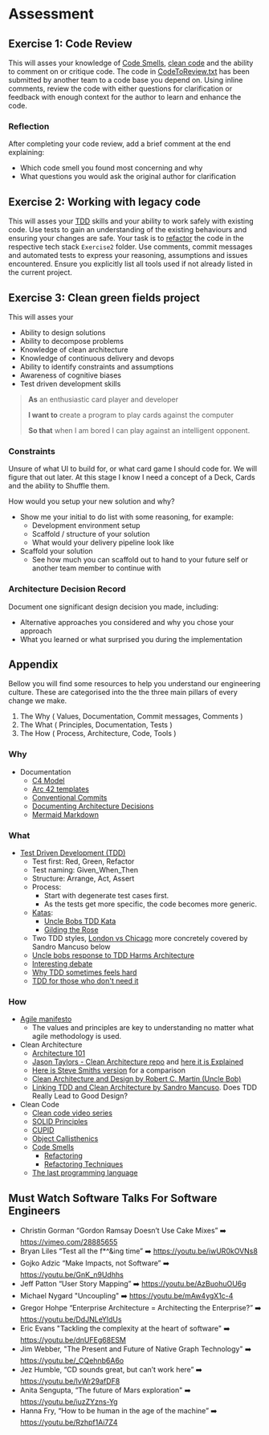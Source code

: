 # Assessment

## Exercise 1: Code Review

This will asses your knowledge of
[Code Smells](https://refactoring.guru/refactoring/smells), [clean code](#how)
and the ability to comment on or critique code. The code in
[CodeToReview.txt](Exercise1/CodeToReview.txt) has been submitted by another 
team to a code base you depend on. Using inline comments, review the code with
either questions for clarification or feedback with enough context for the
author to learn and enhance the code.

### Reflection

After completing your code review, add a brief comment at the end explaining:

- Which code smell you found most concerning and why
- What questions you would ask the original author for clarification

## Exercise 2: Working with legacy code

This will asses your [TDD](#what) skills and your ability to work safely with
existing code. Use tests to gain an understanding of the existing behaviours and
ensuring your changes are safe. Your task is to
[refactor](https://en.wikipedia.org/wiki/Code_refactoring) the code in the
respective tech stack `Exercise2` folder. Use comments, commit messages
and automated tests to express your reasoning, assumptions and issues
encountered. Ensure you explicitly list all tools used if not already listed in
the current project.

## Exercise 3: Clean green fields project

This will asses your

- Ability to design solutions
- Ability to decompose problems
- Knowledge of clean architecture
- Knowledge of continuous delivery and devops 
- Ability to identify constraints and assumptions
- Awareness of cognitive biases
- Test driven development skills

> **As** an enthusiastic card player and developer
>
> **I want to** create a program to play cards against the computer
>
> **So that** when I am bored I can play against an intelligent opponent.


### Constraints

Unsure of what UI to build for, or what card game I should code for. We will
figure that out later. At this stage I know I need a concept of a Deck, Cards
and the ability to Shuffle them.

How would you setup your new solution and why?

- Show me your initial to do list with some reasoning, for example:
  - Development environment setup
  - Scaffold / structure of your solution
  - What would your delivery pipeline look like
- Scaffold your solution
  - See how much you can scaffold out to hand to your future self or another 
    team member to continue with

### Architecture Decision Record

Document one significant design decision you made, including:

- Alternative approaches you considered and why you chose your approach
- What you learned or what surprised you during the implementation

## Appendix

Bellow you will find some resources to help you understand our engineering
culture. These are categorised into the the three main pillars of every change
we make.

1. The Why ( Values, Documentation, Commit messages, Comments )
2. The What ( Principles, Documentation, Tests )
3. The How ( Process, Architecture, Code, Tools )

### Why

- Documentation
  - [C4 Model](https://c4model.com/)
  - [Arc 42 templates](https://arc42.org/overview)
  - [Conventional Commits](https://www.conventionalcommits.org/en/v1.0.0/)
  - [Documenting Architecture Decisions](https://cognitect.com/blog/2011/11/15/documenting-architecture-decisions)
  - [Mermaid Markdown](https://mermaid.js.org/#/)

### What

- [Test Driven Development (TDD)](https://en.wikipedia.org/wiki/Test-driven_development)
  - Test first: Red, Green, Refactor
  - Test naming: Given_When_Then
  - Structure: Arrange, Act, Assert
  - Process:
    - Start with degenerate test cases first.
    - As the tests get more specific, the code becomes more generic.
  - [Katas](http://codekata.com/):
    - [Uncle Bobs TDD Kata](https://www.youtube.com/watch?v=kScFczWbwRM)
    - [Gilding the Rose](https://youtu.be/kTcDBYCpj7Q)
  - Two TDD styles,
    [London vs Chicago](https://devlead.io/DevTips/LondonVsChicago) more
    concretely covered by Sandro Mancuso below
  - [Uncle bobs response to TDD Harms Architecture](http://blog.cleancoder.com/uncle-bob/2017/03/03/TDD-Harms-Architecture.html)
  - [Interesting debate](https://www.youtube.com/watch?v=KtHQGs3zFAM)
  - [Why TDD sometimes feels hard](https://www.youtube.com/watch?v=UWtEVKVPBQ0)
  - [TDD for those who don't need it](https://www.youtube.com/watch?v=a6oP24CSdUg)

### How

- [Agile manifesto](https://agilemanifesto.org/)
  - The values and principles are key to understanding no matter what agile
    methodology is used.
- Clean Architecture
  - [Architecture 101](https://hackernoon.com/how-to-design-a-web-application-software-architecture-101-eecy36o5)
  - [Jason Taylors - Clean Architecture repo](https://github.com/jasontaylordev/CleanArchitecture)
    and [here it is Explained](https://www.youtube.com/watch?v=YiVqwoFMieg)
  - [Here is Steve Smiths version](https://github.com/ardalis/CleanArchitecture)
    for a comparison
  - [Clean Architecture and Design by Robert C. Martin (Uncle Bob)](https://www.youtube.com/watch?v=2dKZ-dWaCiU)
  - [Linking TDD and Clean Architecture by Sandro Mancuso](https://www.youtube.com/watch?v=KyFVA4Spcgg).
    Does TDD Really Lead to Good Design?
- Clean Code
  - [Clean code video series](https://cleancoders.com/library/all)
  - [SOLID Principles](https://en.wikipedia.org/wiki/SOLID)
  - [CUPID](https://dannorth.net/2022/02/10/cupid-for-joyful-coding/)
  - [Object Callisthenics](https://williamdurand.fr/2013/06/03/object-calisthenics/)
  - [Code Smells](https://refactoring.guru/refactoring/smells)
    - [Refactoring](https://en.wikipedia.org/wiki/Code_refactoring)
    - [Refactoring Techniques](https://refactoring.guru/refactoring/techniques)
  - [The last programming language](https://www.youtube.com/watch?v=P2yr-3F6PQo)

## Must Watch Software Talks For Software Engineers

- Christin Gorman “Gordon Ramsay Doesn’t Use Cake Mixes” ➡️
  <https://vimeo.com/28885655>
- Bryan Liles “Test all the f\*^&ing time” ➡️ <https://youtu.be/iwUR0kOVNs8>
- Gojko Adzic “Make Impacts, not Software” ➡️ <https://youtu.be/GnK_n9Udhhs>
- Jeff Patton “User Story Mapping” ➡️ <https://youtu.be/AzBuohuOU6g>
- Michael Nygard "Uncoupling" ➡️ <https://youtu.be/mAw4ygX1c-4>
- Gregor Hohpe “Enterprise Architecture = Architecting the Enterprise?” ➡️
  <https://youtu.be/DdJNLeYldUs>
- Eric Evans "Tackling the complexity at the heart of software" ➡️
  <https://youtu.be/dnUFEg68ESM>
- Jim Webber, "The Present and Future of Native Graph Technology" ➡️
  <https://youtu.be/_CQehnb6A6o>
- Jez Humble, “CD sounds great, but can’t work here” ➡️
  <https://youtu.be/IvWr29afDF8>
- Anita Sengupta, “The future of Mars exploration" ➡️
  <https://youtu.be/iuzZYzns-Yg>
- Hanna Fry, “How to be human in the age of the machine” ➡️
  <https://youtu.be/Rzhpf1Ai7Z4>
